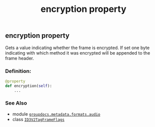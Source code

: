 ﻿---
title: encryption property
second_title: GroupDocs.Metadata for Python via .NET API References
description: 
type: docs
url: /python-net/groupdocs.metadata.formats.audio/id3v2tagframeflags/encryption/
is_root: false
weight: 60
---

## encryption property


Gets a value indicating whether the frame is encrypted. 
If set one byte indicating with which method it was encrypted will be appended to the frame header.
### Definition:
```python
@property
def encryption(self):
    ...
```

### See Also
* module [`groupdocs.metadata.formats.audio`](../../)
* class [`ID3V2TagFrameFlags`](/metadata/python-net/groupdocs.metadata.formats.audio/id3v2tagframeflags)
